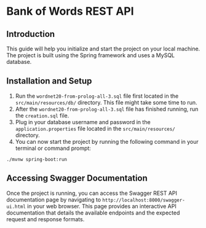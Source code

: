 # Bank of Words REST API

## Introduction

This guide will help you initialize and start the project on your local machine. The project is built using the Spring framework and uses a MySQL database.

## Installation and Setup
1. Run the `wordnet20-from-prolog-all-3.sql` file first located in the `src/main/resources/db/` directory. This file might take some time to run.
2. After the `wordnet20-from-prolog-all-3.sql` file has finished running, run the `creation.sql` file. 
3. Plug in your database username and password in the `application.properties` file located in the `src/main/resources/` directory.
4. You can now start the project by running the following command in your terminal or command prompt:
```
./mvnw spring-boot:run
```

## Accessing Swagger Documentation

Once the project is running, you can access the Swagger REST API documentation page by navigating to `http://localhost:8000/swagger-ui.html` in your web browser. This page provides an interactive API documentation that details the available endpoints and the expected request and response formats.
